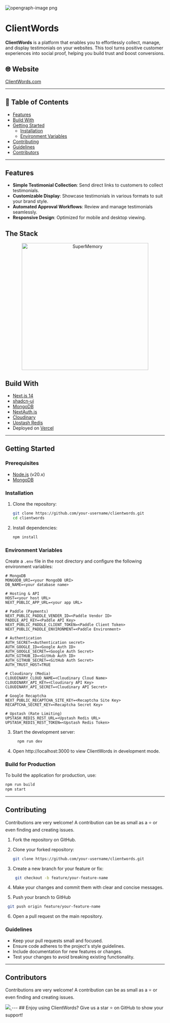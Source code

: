 ![opengraph-image png](https://github.com/user-attachments/assets/3877e161-8464-4989-8f30-039213bcf688)

# ClientWords

**ClientWords** is a platform that enables you to effortlessly collect, manage, and display testimonials on your websites. This tool turns positive customer experiences into social proof, helping you build trust and boost conversions.

## 🌐 Website
[ClientWords.com](https://clientwords.com)

---

## 📖 Table of Contents

- [Features](#features)
- [Build With](#build-with)
- [Getting Started](#getting-started)
  - [Installation](#installation)
  - [Environment Variables](#environment-variables)
- [Contributing](#contributing)
- [Guidelines](#guidelines)
- [Contributors](#contributors)

---

## Features

- **Simple Testimonial Collection**: Send direct links to customers to collect testimonials.
- **Customizable Display**: Showcase testimonials in various formats to suit your brand style.
- **Automated Approval Workflows**: Review and manage testimonials seamlessly.
- **Responsive Design**: Optimized for mobile and desktop viewing.

## The Stack
<div align='center'>
<img src = 'https://tech-orbit.wontory.dev/api?title=ClientWords&tech=Next.js,TypeScript,Vercel,shadcn/ui,MongoDB,Tailwind%20CSS&size=900&duration=20' alt="SuperMemory" width="400">
</div>


## Build With

- [Next.js 14](https://nextjs.org)
- [shadcn-ui](https://ui.shadcn.com)
- [MongoDB](https://mongodb.com)
- [NextAuth.js](https://next-auth.js.org)
- [Cloudinary](https://cloudinary.com)
- [Upstash Redis](https://upstash.com)
- Deployed on [Vercel](https://vercel.com)

---

## Getting Started

### Prerequisites

- [Node.js](https://nodejs.org/) (v20.x)
- [MongoDB](https://www.mongodb.com/)

### Installation

1. Clone the repository:
   
   ```bash
   git clone https://github.com/your-username/clientwords.git
   cd clientwords
   ```
3. Install dependencies:
   
   ```bash
   npm install
   ```
### Environment Variables
Create a `.env` file in the root directory and configure the following environment variables:
   ```
# MongoDB
MONGODB_URI=<your MongoDB URI>
DB_NAME=<your database name>

# Hosting & API
HOST=<your host URL>
NEXT_PUBLIC_APP_URL=<your app URL>

# Paddle (Payments)
NEXT_PUBLIC_PADDLE_VENDER_ID=<Paddle Vendor ID>
PADDLE_API_KEY=<Paddle API Key>
NEXT_PUBLIC_PADDLE_CLIENT_TOKEN=<Paddle Client Token>
NEXT_PUBLIC_PADDLE_ENVIRONMENT=<Paddle Environment>

# Authentication
AUTH_SECRET=<Authentication secret>
AUTH_GOOGLE_ID=<Google Auth ID>
AUTH_GOOGLE_SECRET=<Google Auth Secret>
AUTH_GITHUB_ID=<GitHub Auth ID>
AUTH_GITHUB_SECRET=<GitHub Auth Secret>
AUTH_TRUST_HOST=TRUE

# Cloudinary (Media)
CLOUDINARY_CLOUD_NAME=<Cloudinary Cloud Name>
CLOUDINARY_API_KEY=<Cloudinary API Key>
CLOUDINARY_API_SECRET=<Cloudinary API Secret>

# Google Recaptcha
NEXT_PUBLIC_RECAPTCHA_SITE_KEY=<Recaptcha Site Key>
RECAPTCHA_SECRET_KEY=<Recaptcha Secret Key>

# Upstash (Rate Limiting)
UPSTASH_REDIS_REST_URL=<Upstash Redis URL>
UPSTASH_REDIS_REST_TOKEN=<Upstash Redis Token>
   ```

3. Start the development server:
   
   ```bash
     npm run dev
      ```

4. Open http://localhost:3000 to view ClientWords in development mode.

### Build for Production
To build the application for production, use:

```bash
npm run build
npm start
```
---

## Contributing
Contributions are very welcome! A contribution can be as small as a ⭐ or even finding and creating issues.

1. Fork the repository on GitHub.
2. Clone your forked repository:

   ```bash
   git clone https://github.com/your-username/clientwords.git
   ```
3. Create a new branch for your feature or fix:
   
    ```bash
     git checkout -b feature/your-feature-name
    ```

4. Make your changes and commit them with clear and concise messages.
5. Push your branch to GitHub
  ```bash
   git push origin feature/your-feature-name
  ```

6. Open a pull request on the main repository.

### Guidelines
- Keep your pull requests small and focused.
- Ensure code adheres to the project's style guidelines.
- Include documentation for new features or changes.
- Test your changes to avoid breaking existing functionality.

---
## Contributors

Contributions are very welcome! A contribution can be as small as a ⭐ or even finding and creating issues.

<a href="https://github.com/n3rm4121/clientwords/graphs/contributors">
  <img src="https://contrib.rocks/image?repo=n3rm4121/clientwords" />
</a>
---
## Enjoy using ClientWords? Give us a star ⭐ on GitHub to show your support!


